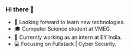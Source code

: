 ### Hi there 👋



- 🔭 Looking forward to learn new technologies.
- 🎓 Computer Science student at VMEG.
- 💼 Currently working as an intern at EY India.
- 💻 Focusing on Fullstack | Cyber Security.

